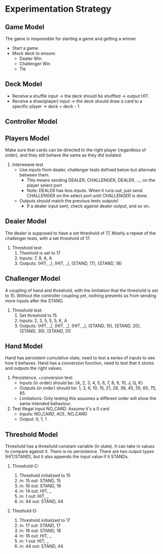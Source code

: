# Experimentation Strategy
## Game Model
The game is responsible for starting a game and getting a winner
- Start a game
- Mock deck to ensure:
   * Dealer Win
   * Challenger Win
   * Tie
## Deck Model
- Receive a shuffle input -> the deck should be shuffled -> output HIT.
- Receive a draw(player) input -> the deck should draw a card to a specific player -> deck = deck - 1
## Controller Model


## Players Model
Make sure that cards can be directed to the right player (regardless of order), and they still behave the same as they did isolated.
1. Interweave test
   - Use inputs from dealer, challenger tests defined below but alternate between them.
      - This means sending DEALER, CHALLENGER, DEALER, ..., on the player select port
      - Note: DEALER has less inputs. When it runs out, just send CHALLENGER on the select port until CHALLENGER is done.
   - Outputs should match the previous tests outputs! 
      - If a dealer input sent, check against dealer output, and so on.

## Dealer Model
The dealer is supposed to have a set threshold of 17, 
Mostly a repeat of the challenger tests, with a set threshold of 17. 
1. Threshold test:
   1. Theshold is set to 17
   2. Inputs: 7, 9, A, A
   3. Outputs: (HIT, _), (HIT, _), (STAND, 17), (STAND, 18)

## Challenger Model
A coupling of hand and threshold, with the limitation that the threshold is set to 15.
Without the controller coupling yet, nothing prevents us from sending more inputs after the STAND.
1. Threshold test:
   1. Set threshold to 15
   2. Inputs: 2, 3, 5, 5, 5, K, A
   3. Outputs: (HIT, _), (HIT, _), (HIT, _), (STAND, 15), (STAND, 20), (STAND, 30), (STAND, 31)

## Hand Model
Hand has persistent cumulative state, need to test a series of inputs to see how it behaves.
Hand has a conversion function, need to test that it stores and outputs the right values.
1. Persistence, +conversion test: 
    - Inputs (in order) should be: {A, 2, 3, 4, 5, 6, 7, 8, 9, 10, J, Q, K}
    - Outputs (in order) should be: 1, 3, 6, 10, 15, 21, 28, 36, 45, 55, 65, 75, 85.
    - Limitations: Only testing this assumes a different order will show the same intended behaviour.
2. Test Illegal input NO_CARD. Assume it's a 0 card
   - Inputs: NO_CARD, ACE, NO_CARD 
   - Output: 0, 1, 1
## Threshold Model
Threshold has a threshold constant variable (in state). It can take in values to compare against it.
There is no persistence. There are two output types (HIT/STAND), but it also appends the input value if it STANDs.
1. Threshold-C:
   1. Threshold initialized to 15
   2. in: 15 out: STAND, 15
   5. in: 16 out: STAND, 16
   5. in: 14 out: HIT, _
   3. in: 1  out: HIT, _
   4. in: 44 out: STAND, 44

2. Theshold-D:
   1. Threshold initialized to 17
   2. in: 17 out: STAND, 17
   5. in: 18 out: STAND, 18
   5. in: 16 out: HIT, _
   3. in: 1  out: HIT, _
   4. in: 44 out: STAND, 44
